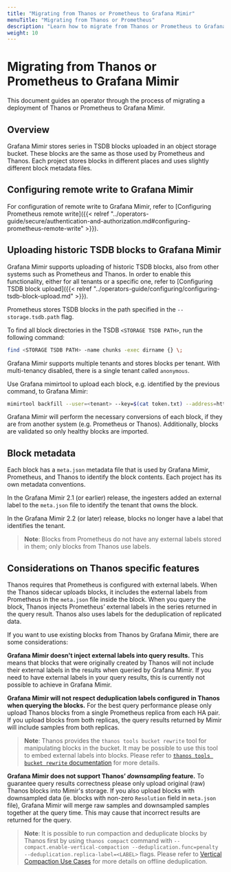 ```yaml
---
title: "Migrating from Thanos or Prometheus to Grafana Mimir"
menuTitle: "Migrating from Thanos or Prometheus"
description: "Learn how to migrate from Thanos or Prometheus to Grafana Mimir."
weight: 10
---
```


# Migrating from Thanos or Prometheus to Grafana Mimir

This document guides an operator through the process of migrating a deployment of Thanos or Prometheus to Grafana Mimir.

## Overview

Grafana Mimir stores series in TSDB blocks uploaded in an object storage bucket.
These blocks are the same as those used by Prometheus and Thanos.
Each project stores blocks in different places and uses slightly different block metadata files.

## Configuring remote write to Grafana Mimir

For configuration of remote write to Grafana Mimir, refer to [Configuring Prometheus remote write]({{< relref "../operators-guide/secure/authentication-and-authorization.md#configuring-prometheus-remote-write" >}}).

## Uploading historic TSDB blocks to Grafana Mimir

Grafana Mimir supports uploading of historic TSDB blocks, also from other systems such as Prometheus and Thanos.
In order to enable this functionality, either for all tenants or a specific one, refer to
[Configuring TSDB block upload]({{< relref "../operators-guide/configuring/configuring-tsdb-block-upload.md" >}}).

Prometheus stores TSDB blocks in the path specified in the `--storage.tsdb.path` flag.

To find all block directories in the TSDB `<STORAGE TSDB PATH>`, run the following command:

```bash
find <STORAGE TSDB PATH> -name chunks -exec dirname {} \;
```

Grafana Mimir supports multiple tenants and stores blocks per tenant. With multi-tenancy disabled, there
is a single tenant called `anonymous`.

Use Grafana mimirtool to upload each block, e.g. identified by the previous command, to Grafana Mimir:

```bash
mimirtool backfill --user=<tenant> --key=$(cat token.txt) --address=http://<mimir-hostname> --id=<tenant> <block1> <block2>...
```

Grafana Mimir will perform the necessary conversions of each block, if they are from another system
(e.g. Prometheus or Thanos). Additionally, blocks are validated so only healthy blocks are imported.

## Block metadata

Each block has a `meta.json` metadata file that is used by Grafana Mimir, Prometheus, and Thanos to identify the block contents.
Each project has its own metadata conventions.

In the Grafana Mimir 2.1 (or earlier) release, the ingesters added an external label to the `meta.json` file to identify the tenant that owns the block.

In the Grafana Mimir 2.2 (or later) release, blocks no longer have a label that identifies the tenant.

> **Note**: Blocks from Prometheus do not have any external labels stored in them; only blocks from Thanos use labels.

## Considerations on Thanos specific features

Thanos requires that Prometheus is configured with external labels.
When the Thanos sidecar uploads blocks, it includes the external labels from Prometheus in the `meta.json` file inside the block.
When you query the block, Thanos injects Prometheus’ external labels in the series returned in the query result.
Thanos also uses labels for the deduplication of replicated data.

If you want to use existing blocks from Thanos by Grafana Mimir, there are some considerations:

**Grafana Mimir doesn't inject external labels into query results.**
This means that blocks that were originally created by Thanos will not include their external labels in the results when queried by Grafana Mimir.
If you need to have external labels in your query results, this is currently not possible to achieve in Grafana Mimir.

**Grafana Mimir will not respect deduplication labels configured in Thanos when querying the blocks.**
For the best query performance please only upload Thanos blocks from a single Prometheus replica from each HA pair.
If you upload blocks from both replicas, the query results returned by Mimir will include samples from both replicas.

> **Note**: Thanos provides the `thanos tools bucket rewrite` tool for manipulating blocks in the bucket.
> It may be possible to use this tool to embed external labels into blocks.
> Please refer to [`thanos tools bucket rewrite` documentation](https://thanos.io/tip/components/tools.md/#bucket-rewrite) for more details.

**Grafana Mimir does not support Thanos’ _downsampling_ feature.**
To guarantee query results correctness please only upload original (raw) Thanos blocks into Mimir's storage.
If you also upload blocks with downsampled data (ie. blocks with non-zero `Resolution` field in `meta.json` file), Grafana Mimir will merge raw samples and downsampled samples together at the query time.
This may cause that incorrect results are returned for the query.

> **Note**: It is possible to run compaction and deduplicate blocks by Thanos first by using `thanos compact` command
> with `--compact.enable-vertical-compaction --deduplication.func=penalty --deduplication.replica-label=<LABEL>` flags.
> Please refer to [Vertical Compaction Use Cases](https://thanos.io/tip/components/compact.md/#vertical-compaction-use-cases) for more details on offline deduplication.

